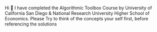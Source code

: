 Hi :wave:
I have completed the Algorithmic Toolbox Course by University of California San Diego & National Research University Higher School of Economics.
Please Try to think of the concepts your self first, before referencing the solutions